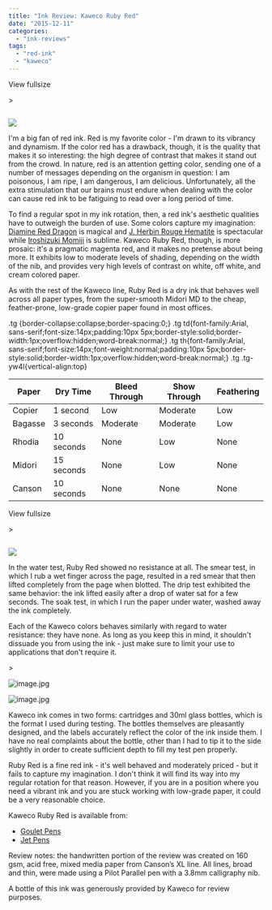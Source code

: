 ```yaml
---
title: "Ink Review: Kaweco Ruby Red"
date: "2015-12-11"
categories: 
  - "ink-reviews"
tags: 
  - "red-ink"
  - "kaweco"
---
```


View fullsize

\>

<img src="https://images.squarespace-cdn.com/content/v1/4ff3a147e4b0d277e95412d1/1446483963790-EQ6OUX0HN31X3J9QFWK0/image-asset.jpeg" alt="" />

![](https://images.squarespace-cdn.com/content/v1/4ff3a147e4b0d277e95412d1/1446483963790-EQ6OUX0HN31X3J9QFWK0/image-asset.jpeg)

I'm a big fan of red ink. Red is my favorite color - I'm drawn to its vibrancy and dynamism. If the color red has a drawback, though, it is the quality that makes it so interesting: the high degree of contrast that makes it stand out from the crowd. In nature, red is an attention getting color, sending one of a number of messages depending on the organism in question: I am poisonous, I am ripe, I am dangerous, I am delicious. Unfortunately, all the extra stimulation that our brains must endure when dealing with the color can cause red ink to be fatiguing to read over a long period of time.

To find a regular spot in my ink rotation, then, a red ink's aesthetic qualities have to outweigh the burden of use. Some colors capture my imagination: [Diamine Red Dragon](http://www.carpedavid.com/blog/2010/9/7/ink-review-diamine-red-dragon.html) is magical and [J. Herbin Rouge Hematite](http://www.carpedavid.com/blog/2010/5/16/ink-review-j-herbin-1670.html) is spectacular while [Iroshizuki Momiji](http://www.carpedavid.com/blog/2010/4/28/ink-review-iroshizuku-momiji.html) is sublime. Kaweco Ruby Red, though, is more prosaic: it's a pragmatic magenta red, and it makes no pretense about being more. It exhibits low to moderate levels of shading, depending on the width of the nib, and provides very high levels of contrast on white, off white, and cream colored paper.

As with the rest of the Kaweco line, Ruby Red is a dry ink that behaves well across all paper types, from the super-smooth Midori MD to the cheap, feather-prone, low-grade copier paper found in most offices.

.tg {border-collapse:collapse;border-spacing:0;} .tg td{font-family:Arial, sans-serif;font-size:14px;padding:10px 5px;border-style:solid;border-width:1px;overflow:hidden;word-break:normal;} .tg th{font-family:Arial, sans-serif;font-size:14px;font-weight:normal;padding:10px 5px;border-style:solid;border-width:1px;overflow:hidden;word-break:normal;} .tg .tg-yw4l{vertical-align:top}

| Paper | Dry Time | Bleed Through | Show Through | Feathering |
| --- | --- | --- | --- | --- |
| Copier | 1 second | Low | Moderate | Low |
| Bagasse | 3 seconds | Moderate | Moderate | Low |
| Rhodia | 10 seconds | None | Low | None |
| Midori | 15 seconds | None | Low | None |
| Canson | 10 seconds | None | None | None |

View fullsize

\>

<img src="https://images.squarespace-cdn.com/content/v1/4ff3a147e4b0d277e95412d1/1447163174320-FIND0OKEUVVEJHP7MG1K/image-asset.jpeg" alt="" />

![](https://images.squarespace-cdn.com/content/v1/4ff3a147e4b0d277e95412d1/1447163174320-FIND0OKEUVVEJHP7MG1K/image-asset.jpeg)

In the water test, Ruby Red showed no resistance at all. The smear test, in which I rub a wet finger across the page, resulted in a red smear that then lifted completely from the page when blotted. The drip test exhibited the same behavior: the ink lifted easily after a drop of water sat for a few seconds. The soak test, in which I run the paper under water, washed away the ink completely.

Each of the Kaweco colors behaves similarly with regard to water resistance: they have none. As long as you keep this in mind, it shouldn't dissuade you from using the ink - just make sure to limit your use to applications that don't require it.

\>

<img src="https://images.squarespace-cdn.com/content/v1/4ff3a147e4b0d277e95412d1/1446489180579-SYHA8X1EG2AGQ85SFHTY/image.jpg" alt="image.jpg" />

![image.jpg](https://images.squarespace-cdn.com/content/v1/4ff3a147e4b0d277e95412d1/1446489180579-SYHA8X1EG2AGQ85SFHTY/image.jpg)

Kaweco ink comes in two forms: cartridges and 30ml glass bottles, which is the format I used during testing. The bottles themselves are pleasantly designed, and the labels accurately reflect the color of the ink inside them. I have no real complaints about the bottle, other than I had to tip it to the side slightly in order to create sufficient depth to fill my test pen properly.

Ruby Red is a fine red ink - it's well behaved and moderately priced - but it fails to capture my imagination. I don't think it will find its way into my regular rotation for that reason. However, if you are in a position where you need a vibrant ink and you are stuck working with low-grade paper, it could be a very reasonable choice.

Kaweco Ruby Red is available from:

- [Goulet Pens](http://www.gouletpens.com/kaweco-ruby-red-30ml-bottled-fountain-pen-ink/p/KAW-10000678-791)
- [Jet Pens](http://www.jetpens.com/Kaweco-Ink-30-ml-Ruby-Red/pd/11937)

Review notes: the handwritten portion of the review was created on 160 gsm, acid free, mixed media paper from Canson’s XL line. All lines, broad and thin, were made using a Pilot Parallel pen with a 3.8mm calligraphy nib.

A bottle of this ink was generously provided by Kaweco for review purposes.
